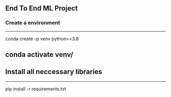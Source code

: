 
## End To End ML Project

### Create a environment
---

conda create -p venv python==3.8

conda activate venv/
---

## Install all neccessary libraries
---

pip install -r requirements.txt
